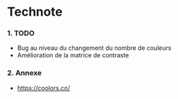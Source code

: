 # **Technote**

### **1. TODO**
* Bug au niveau du changement du nombre de couleurs
* Amélioration de la matrice de contraste

### **2. Annexe**
* https://coolors.co/